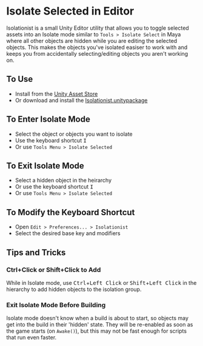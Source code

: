 # Isolate Selected in Editor

Isolationist is a small Unity Editor utility that allows you to toggle selected assets into an Isolate mode similar to `Tools > Isolate Select` in Maya where all other objects are hidden while you are editing the selected objects. This makes the objects you've isolated easiser to work with and keeps you from accidentally selecting/editing objects you aren't working on.

## To Use
- Install from the [Unity Asset Store](https://www.assetstore.unity3d.com/#!/content/57758)
- Or download and install the [Isolationist.unitypackage](https://github.com/bjennings76/isolationist-unity/raw/master/Isolationist.unitypackage)

## To Enter Isolate Mode
- Select the object or objects you want to isolate
- Use the keyboard shortcut <kbd>I</kbd>
- Or use `Tools Menu > Isolate Selected`

## To Exit Isolate Mode
- Select a hidden object in the heirarchy
- Or use the keyboard shortcut <kbd>I</kbd>
- Or use `Tools Menu > Isolate Selected`

## To Modify the Keyboard Shortcut
- Open `Edit > Preferences... > Isolationist` 
- Select the desired base key and modifiers

## Tips and Tricks

### Ctrl+Click or Shift+Click to Add
While in Isolate mode, use <kbd>Ctrl</kbd>+<kbd>Left Click</kbd> or <kbd>Shift</kbd>+<kbd>Left Click</kbd> in the hierarchy to add hidden objects to the isolation group.

### Exit Isolate Mode Before Building
Isolate mode doesn't know when a build is about to start, so objects may get into the build in their 'hidden' state. They will be re-enabled as soon as the game starts (on `Awake()`), but this may not be fast enough for scripts that run even faster.

